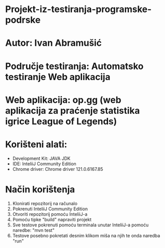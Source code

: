 # Projekt-iz-testiranja-programske-podrske
# Autor: Ivan Abramušić
# Područje testiranja: Automatsko testiranje Web aplikacija
# Web aplikacija: op.gg (web aplikacija za praćenje statistika igrice League of Legends)
# Korišteni alati: 
  - Development Kit: JAVA JDK
  - IDE: InteliiJ Community Edition
  - Chrome driver: Chrome driver 121.0.6167.85
# Način korištenja
1. Klonirati repozitorij na računalo
2. Pokrenuti InteliiJ Community Edition
3. Otvoriti repozitorij pomoću InteliiJ-a
4. Pomoću tipke "build" napraviti projekt
5. Sve testove pokrenuti pomoću terminala unutar InteliiJ-a pomoću naredbe: "mvn test"
6. Testove posebno pokretati desnim klikom miša na njih te onda naredba "run"
